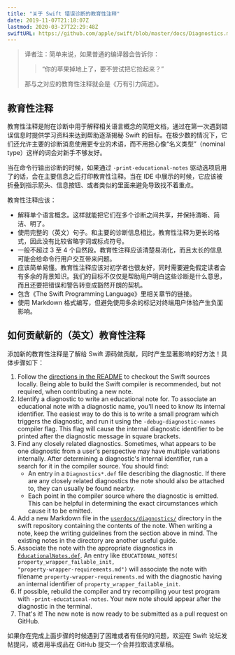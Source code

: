 ```yaml
---
title: "关于 Swift 错误诊断的教育性注释"
date: 2019-11-07T21:18:07Z
lastmod: 2020-03-27T22:29:48Z
swiftURL: https://github.com/apple/swift/blob/master/docs/Diagnostics.md#educational-notes
---
```


> 译者注：简单来说，如果普通的编译器会告诉你：
> > “你的苹果掉地上了，要不尝试把它捡起来？”
>
> 那与之对应的教育性注释就会是《万有引力简述》。

<!--more-->

## 教育性注释

教育性注释是附在诊断中用于解释相关语言概念的简短文档，通过在第一次遇到错误信息时提供学习资料来达到帮助逐渐揭秘 Swift 的目标。在极少数的情况下，它们还允许主要的诊断消息使用更专业的术语，而不用担心像“名义类型”（nominal type）这样的词会对新手不够友好。

当在命令行输出诊断的时候，如果通过 `-print-educational-notes` 驱动选项启用了的话，会在主要信息之后打印教育性注释。当在 IDE 中展示的时候，它应该被折叠到指示箭头、信息按钮、或者类似的里面来避免导致找不着重点。

教育性注释应该：

- 解释单个语言概念。这样就能把它们在多个诊断之间共享，并保持清晰、简洁、明了。
- 使用完整的（英文）句子。和主要的诊断信息相比，教育性注释为更长的格式，因此没有比较省略字词或标点符号。
- 一般不超过 3 至 4 个自然段。教育性注释应该清楚易消化，而且太长的信息可能会给命令行用户交互带来问题。
- 应该简单易懂。教育性注释应该对初学者也很友好，同时需要避免假定读者会有多余的背景知识。我们的目标不仅仅是帮助用户明白这些诊断是什么意思，而且还要把错误和警告转变成豁然开朗的契机。
- 包含《The Swift Programming Language》里相关章节的链接。
- 使用 Markdown 格式编写，但避免使用多余的标记对终端用户体验产生负面影响。

## 如何贡献新的（英文）教育性注释

添加新的教育性注释是了解给 Swift 源码做贡献，同时产生显著影响的好方法！具体步骤如下：

1. Follow the [directions in the README](https://github.com/apple/swift#getting-sources-for-swift-and-related-projects) to checkout the Swift sources locally. Being able to build the Swift compiler is recommended, but not required, when contributing a new note.
2. Identify a diagnostic to write an educational note for. To associate an educational note with a diagnostic name, you'll need to know its internal identifier. The easiest way to do this is to write a small program which triggers the diagnostic, and run it using the `-debug-diagnostic-names` compiler flag. This flag will cause the internal diagnostic identifier to be printed after the diagnostic message in square brackets.
3. Find any closely related diagnostics. Sometimes, what appears to be one diagnostic from a user's perspective may have multiple variations internally. After determining a diagnostic's internal identifier, run a search for it in the compiler source. You should find:
    - An entry in a `Diagnostics*.def` file describing the diagnostic. If there are any closely related diagnostics the note should also be attached to, they can usually be found nearby.
    - Each point in the compiler source where the diagnostic is emitted. This can be helpful in determining the exact circumstances which cause it to be emitted.
4. Add a new Markdown file in the [`userdocs/diagnostics/`](https://github.com/apple/swift/tree/master/userdocs/diagnostics/) directory in the swift repository containing the contents of the note. When writing a note, keep the writing guidelines from the section above in mind. The existing notes in the directory are another useful guide.
5. Associate the note with the appropriate diagnostics in [`EducationalNotes.def`](https://github.com/apple/swift/blob/master/include/swift/AST/EducationalNotes.def). An entry like <code>EDUCATIONAL_NOTES(<wbr>property_wrapper_failable_init, <wbr>"property-wrapper-requirements.md")</code> will associate the note with filename `property-wrapper-requirements.md` with the diagnostic having an internal identifier of `property_wrapper_failable_init`.
6. If possible, rebuild the compiler and try recompiling your test program with `-print-educational-notes`. Your new note should appear after the diagnostic in the terminal.
7. That's it! The new note is now ready to be submitted as a pull request on GitHub.

如果你在完成上面步骤的时候遇到了困难或者有任何的问题，欢迎在 Swift 论坛发帖提问，或者用半成品在 GitHub 提交一个合并拉取请求草稿。
